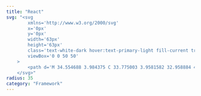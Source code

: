 ```yaml
---
title: "React"
svg: "<svg
		xmlns='http://www.w3.org/2000/svg'
		x='0px'
		y='0px'
		width='63px'
		height='63px'
		class='text-white-dark hover:text-primary-light fill-current transition-[opacity_.5s,color_.5s]'
		viewBox='0 0 50 50'
	>
		<path d='M 34.554688 3.984375 C 33.775003 3.9581582 32.958884 4.0940926 32.140625 4.359375 C 30.504109 4.889941 28.789203 5.9238848 27.029297 7.3554688 C 26.339589 7.9165071 25.643623 8.5578288 24.945312 9.2382812 C 24.262398 8.5751039 23.580733 7.9509974 22.90625 7.4023438 C 21.147758 5.9719089 19.4375 4.9375672 17.804688 4.4082031 C 16.171878 3.8788386 14.547223 3.8624356 13.212891 4.6328125 C 11.878558 5.4031893 11.080619 6.8173558 10.722656 8.4960938 C 10.364693 10.174832 10.404125 12.173992 10.763672 14.412109 C 10.888559 15.189511 11.066671 16.005078 11.269531 16.835938 C 10.507095 17.067004 9.7666767 17.309955 9.0800781 17.578125 C 7.0079817 18.387438 5.2934468 19.355663 4.0449219 20.507812 C 2.7963969 21.659962 1.9902344 23.058304 1.9902344 24.59375 C 1.9902344 26.129196 2.7963969 27.525585 4.0449219 28.677734 C 5.2934468 29.829884 7.0079817 30.800062 9.0800781 31.609375 C 9.8142516 31.896126 10.609118 32.154326 11.429688 32.398438 C 11.134531 33.501278 10.895394 34.571467 10.732422 35.585938 C 10.372587 37.825853 10.334588 39.825265 10.693359 41.507812 C 11.052134 43.19036 11.850478 44.612534 13.191406 45.386719 C 14.532336 46.160905 16.164264 46.141894 17.800781 45.611328 C 19.437297 45.080762 21.15025 44.048772 22.910156 42.617188 C 23.593512 42.061316 24.284757 41.427206 24.976562 40.753906 C 25.671996 41.431263 26.366006 42.068338 27.052734 42.626953 C 28.811227 44.057387 30.523438 45.089776 32.15625 45.619141 C 33.789061 46.148505 35.413715 46.164908 36.748047 45.394531 C 38.082379 44.624154 38.878366 43.209988 39.236328 41.53125 C 39.59429 39.852512 39.554857 37.855304 39.195312 35.617188 C 39.031899 34.599965 38.792614 33.526227 38.496094 32.419922 C 39.343769 32.169866 40.163744 31.904721 40.919922 31.609375 C 42.992018 30.800062 44.706553 29.829884 45.955078 28.677734 C 47.203603 27.525585 48.009766 26.129196 48.009766 24.59375 C 48.009766 23.058304 47.203603 21.659963 45.955078 20.507812 C 44.706553 19.355663 42.992018 18.387438 40.919922 17.578125 C 40.22347 17.306107 39.471688 17.059992 38.697266 16.826172 C 38.901775 15.990221 39.083345 15.168805 39.208984 14.386719 C 39.568819 12.146804 39.606825 10.145439 39.248047 8.4628906 C 38.889279 6.7803434 38.088976 5.3601244 36.748047 4.5859375 C 36.077582 4.1988452 35.334372 4.0105918 34.554688 3.984375 z M 34.462891 6.0195312 C 34.952154 6.03291 35.369535 6.1493386 35.726562 6.3554688 C 36.440618 6.7677287 36.968419 7.5700924 37.25 8.890625 C 37.531581 10.211156 37.521848 11.99533 37.189453 14.064453 C 37.075647 14.772878 36.910402 15.52369 36.722656 16.292969 C 34.677151 15.800695 32.435744 15.435401 30.046875 15.220703 C 28.847638 13.559329 27.615404 12.045781 26.373047 10.703125 C 27.030182 10.061662 27.683063 9.4617259 28.320312 8.9433594 C 29.946026 7.6209332 31.485126 6.7210962 32.769531 6.3046875 C 33.411734 6.0964824 33.973627 6.0061525 34.462891 6.0195312 z M 15.486328 6.0253906 C 15.978419 6.0116533 16.541491 6.1017415 17.185547 6.3105469 C 18.473657 6.7281576 20.015452 7.6275969 21.642578 8.9511719 C 22.267037 9.4591336 22.905298 10.047651 23.548828 10.673828 C 22.297283 12.027473 21.054862 13.55414 19.847656 15.230469 C 17.468889 15.449074 15.236606 15.81635 13.201172 16.310547 C 13.014826 15.545537 12.849558 14.798586 12.736328 14.09375 C 12.403642 12.02283 12.39534 10.238404 12.677734 8.9140625 C 12.960128 7.5897208 13.492238 6.7813032 14.212891 6.3652344 C 14.573216 6.1572002 14.994237 6.0391279 15.486328 6.0253906 z M 24.976562 12.142578 C 25.791172 13.029071 26.605956 13.99916 27.414062 15.042969 C 26.620033 15.009861 25.816288 14.990234 25 14.990234 C 24.167457 14.990234 23.34841 15.010498 22.539062 15.044922 C 23.347352 14.000306 24.16175 13.029737 24.976562 12.142578 z M 25 17.009766 C 26.359894 17.009766 27.685348 17.065647 28.974609 17.160156 C 29.86173 18.434311 30.728648 19.786055 31.554688 21.216797 C 32.280504 22.473948 32.937328 23.729163 33.535156 24.96875 C 32.931017 26.224782 32.263184 27.496972 31.527344 28.771484 C 30.879609 29.893393 30.20319 30.958949 29.515625 31.986328 C 28.059313 32.10805 26.550303 32.175781 25 32.175781 C 23.412375 32.175781 21.869462 32.104031 20.380859 31.976562 C 19.704742 30.963955 19.039735 29.91454 18.402344 28.810547 C 17.668186 27.538949 17.003577 26.269079 16.400391 25.015625 C 17.006106 23.755092 17.673701 22.47818 18.412109 21.199219 C 19.233818 19.775977 20.098207 18.432055 20.980469 17.164062 C 22.283609 17.067424 23.62445 17.009766 25 17.009766 z M 31.548828 17.410156 C 33.197299 17.615841 34.745083 17.901405 36.185547 18.244141 C 35.758129 19.645287 35.231654 21.108808 34.59375 22.619141 C 34.179567 21.820719 33.750599 21.019585 33.287109 20.216797 C 32.725422 19.243926 32.140408 18.316416 31.548828 17.410156 z M 18.34375 17.425781 C 17.764654 18.315097 17.194836 19.224578 16.644531 20.177734 C 16.175094 20.990823 15.737221 21.802736 15.318359 22.611328 C 14.68596 21.110075 14.162654 19.654877 13.738281 18.261719 C 15.168002 17.918363 16.706766 17.633813 18.34375 17.425781 z M 38.164062 18.775391 C 38.872944 18.989877 39.557566 19.21371 40.185547 19.458984 C 42.0957 20.205046 43.60665 21.088493 44.585938 21.992188 C 45.565224 22.895882 45.990234 23.757696 45.990234 24.59375 C 45.990234 25.429804 45.565225 26.291619 44.585938 27.195312 C 43.60665 28.099007 42.0957 28.982454 40.185547 29.728516 C 39.487698 30.001079 38.72096 30.248243 37.923828 30.482422 C 37.355199 28.723643 36.629408 26.888772 35.765625 25.015625 C 36.758785 22.865083 37.561088 20.768289 38.164062 18.775391 z M 11.802734 18.785156 C 12.398803 20.758169 13.190811 22.834118 14.169922 24.962891 C 13.30047 26.846955 12.571087 28.692254 12 30.460938 C 11.23096 30.232919 10.490212 29.992451 9.8144531 29.728516 C 7.9042995 28.982454 6.39335 28.099007 5.4140625 27.195312 C 4.434775 26.291618 4.0097656 25.429804 4.0097656 24.59375 C 4.0097656 23.757696 4.434775 22.895882 5.4140625 21.992188 C 6.39335 21.088493 7.9042995 20.205046 9.8144531 19.458984 C 10.432774 19.217483 11.105915 18.996837 11.802734 18.785156 z M 25 20 C 22.250421 20 20 22.250421 20 25 C 20 27.749579 22.250421 30 25 30 C 27.749579 30 30 27.749579 30 25 C 30 22.250421 27.749579 20 25 20 z M 15.341797 27.365234 C 15.762496 28.177853 16.200028 28.993283 16.671875 29.810547 C 17.041048 30.449973 17.418073 31.072393 17.800781 31.683594 C 16.457817 31.497372 15.181231 31.261605 13.982422 30.982422 C 14.363652 29.81481 14.819744 28.602796 15.341797 27.365234 z M 34.619141 27.365234 C 35.143284 28.605725 35.599609 29.819681 35.982422 30.990234 C 34.779808 31.269089 33.499292 31.504052 32.152344 31.689453 C 32.540071 31.070779 32.922982 30.44057 33.296875 29.792969 C 33.765252 28.981717 34.201083 28.171917 34.619141 27.365234 z M 13.40625 32.923828 C 15.216074 33.352568 17.177716 33.681912 19.257812 33.896484 C 20.64638 35.904859 22.092967 37.709497 23.548828 39.287109 C 22.897813 39.921859 22.252566 40.517583 21.621094 41.03125 C 19.99538 42.353677 18.454326 43.251559 17.169922 43.667969 C 15.885516 44.084378 14.926946 44.029446 14.212891 43.617188 C 13.498835 43.204927 12.972987 42.402563 12.691406 41.082031 C 12.409825 39.761499 12.417606 37.979279 12.75 35.910156 C 12.900793 34.971492 13.12615 33.966374 13.40625 32.923828 z M 36.560547 32.931641 C 36.842987 33.980548 37.069013 34.98935 37.220703 35.933594 C 37.553389 38.004513 37.56169 39.788939 37.279297 41.113281 C 36.996903 42.437623 36.468699 43.247993 35.748047 43.664062 C 35.027395 44.080132 34.059594 44.13441 32.771484 43.716797 C 31.483374 43.299186 29.941578 42.399747 28.314453 41.076172 C 27.678439 40.558811 27.028726 39.958258 26.373047 39.318359 C 27.838664 37.73459 29.295467 35.920758 30.693359 33.900391 C 32.778701 33.687251 34.745791 33.359875 36.560547 32.931641 z M 21.867188 34.101562 C 22.893951 34.157518 23.934244 34.195312 25 34.195312 C 26.030504 34.195312 27.037063 34.159787 28.03125 34.107422 C 27.014961 35.478593 25.979034 36.725149 24.947266 37.847656 C 23.916125 36.722751 22.882144 35.473968 21.867188 34.101562 z'></path>
	</svg>"
radius: 35
category: "Framework"
---
```

